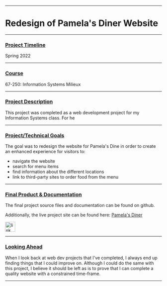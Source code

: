 
---

<h1>Redesign of Pamela's Diner Website</h1>

---

### <u>Project Timeline</u>
Spring 2022 

---

### <u>Course</u>
<a href='https://www.coursicle.com/cmu/courses/ISH/67250/' target='_blank' style='text-decoration: none'>67-250: Information Systems Milieux</a>

---

### <u>Project Description</u>
This project was completed as a web development project for my Information Systems class. For he 

---

### <u>Project/Technical Goals</u>
  The goal was to redesign the website for Pamela's Dine in order to create an enhanced experience for visitors to:
  - navigate the website
  - search for menu items
  - find information about the different locations
  - link to third-party sites to order food from the menu

---

### <u>Final Product & Documentation</u>
The final project source files and documentation can be found on github.

Additionally, the live project site can be found here: <a href=''>Pamela's Diner</a>
<div class='icon-container'>
        <a href='https://github.com/jpurista/pamelas' target='_blank' class='icon'>
                <img src='../resources/icons/github.svg' width='32' height='32' alt='link to  GitHub'>
        </a>
</div>

---

### <u>Looking Ahead</u>

When I look back at web dev projects that I've completed, I always end up finding things that I could improve on. Although I could do the same with this project, I believe it should be left as is to prove that I can complete a quality website with a constrained time-frame.

---
